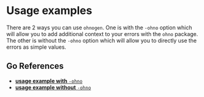 # Usage examples

There are 2 ways you can use `ohnogen`. One is with the `-ohno` option which will allow you to add additional context to your errors with the `ohno` package. The other is without the `-ohno` option which will allow you to directly use the errors as simple values.

## Go References

- [**usage example with** `-ohno`](https://pkg.go.dev/github.com/A-0-5/ohno@v0.0.1/examples/usage_with_ohno)
- [**usage example without** `-ohno`](https://pkg.go.dev/github.com/A-0-5/ohno@v0.0.1/examples/usage_without_ohno)